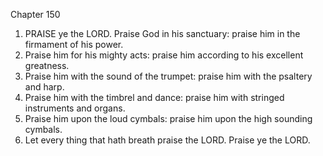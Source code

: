 

Chapter 150

1. PRAISE ye the LORD.  Praise God in his sanctuary: praise him in the firmament of his power.
2. Praise him for his mighty acts: praise him according to his excellent greatness.
3. Praise him with the sound of the trumpet: praise him with the psaltery and harp.
4. Praise him with the timbrel and dance: praise him with stringed instruments and organs.
5. Praise him upon the loud cymbals: praise him upon the high sounding cymbals.
6. Let every thing that hath breath praise the LORD.  Praise ye the LORD.
